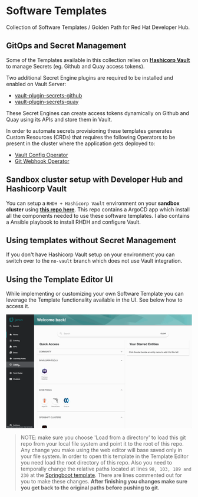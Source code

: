 # Software Templates

Collection of Software Templates / Golden Path for Red Hat Developer Hub.

## GitOps and Secret Management

Some of the Templates available in this collection relies on [**Hashicorp Vault**](https://www.vaultproject.io/) to manage Secrets (eg. Github and Quay access tokens). 

Two additional Secret Engine plugins are required to be installed and enabled on Vault Server:

 * [vault-plugin-secrets-github](https://github.com/martinbaillie/vault-plugin-secrets-github)
 * [vault-plugin-secrets-quay](https://github.com/redhat-cop/vault-plugin-secrets-quay/)

These Secret Engines can create access tokens dynamically on Github and Quay using its APIs and store them in Vault.

In order to automate secrets provisioning these templates generates Custom Resources (CRDs) that requires the following Operators to be present in the cluster where the application gets deployed to:

 * [Vault Config Operator](https://github.com/redhat-cop/vault-config-operator)
 * [Git Webhook Operator](https://github.com/redhat-cop/gitwebhook-operator)

## Sandbox cluster setup with Developer Hub and Hashicorp Vault

You can setup a `RHDH + Hashicorp Vault` environment on your **sandbox cluster** using [**this repo here**]( https://github.com/alexgroom/redhat-developer-hub-gitops-bootstrap.git ). This repo contains a ArgoCD app which install all the components needed to use these software templates. I also contains a Ansible playbook to install RHDH and configure Vault.

## Using templates without Secret Management

If you don't have Hashicorp Vault setup on your environment you can switch over to the `no-vault` branch which does not use Vault integration.

## Using the Template Editor UI

While implementing or customizing your own Software Template you can leverage 
the Template functionality available in the UI. See below how to access it.

![Backstage Template editor](docs/backstage-template-editor.gif "Template Editor")

> NOTE: make sure you choose 'Load from a directory' to load this git repo from your local file system and point it to the root of this repo. Any change you make using the web editor will base saved only in your file system.
> In order to open this template in the Template Editor you need load the root directory of this repo. Also you need to temporally change the relative paths located at lines `98, 103, 189 and 230` at the [Springboot template](templates/github/spring-boot-backend/template.yaml). There are lines commented out for you to make these changes. **After finishing you changes make sure you get back to the original paths before pushing to git.** 